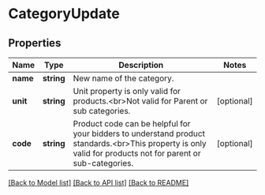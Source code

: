 # CategoryUpdate

## Properties
Name | Type | Description | Notes
------------ | ------------- | ------------- | -------------
**name** | **string** | New name of the category. | 
**unit** | **string** | Unit property is only valid for products.&lt;br&gt;Not valid for Parent or sub categories. | [optional] 
**code** | **string** | Product code can be helpful for your bidders to understand product standards.&lt;br&gt;This property is only valid for products not for parent or sub-categories. | [optional] 

[[Back to Model list]](../README.md#documentation-for-models) [[Back to API list]](../README.md#documentation-for-api-endpoints) [[Back to README]](../README.md)


